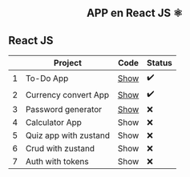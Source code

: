 <div align="center">
    <h2>APP en React JS ⚛️</h2>
</div>

## React JS

|  | Project | Code | Status |
| --- | --- | --- | --- |
| 1 | To-Do App | [Show](projects/01-to-do/)  | :heavy_check_mark: |
| 2 | Currency convert App | [Show](projects/02-currency-convert) | :heavy_check_mark: |
| 3 | Password generator | [Show](projects/03-password-generator) | :x: |
| 4 | Calculator App | Show | :x: |
| 5 | Quiz app with zustand | Show | :x: |
| 6 | Crud with zustand | Show | :x: |
| 7 | Auth with tokens | Show | :x: |
